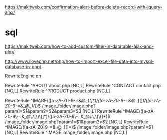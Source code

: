 https://makitweb.com/confirmation-alert-before-delete-record-with-jquery-ajax/




# sql
https://makitweb.com/how-to-add-custom-filter-in-datatable-ajax-and-php/

http://www.ilovephp.net/php/how-to-import-excel-file-data-into-mysql-database-in-php/

RewriteEngine on  
  
RewriteRule ^ABOUT  about.php [NC,L]
RewriteRule ^CONTACT  contact.php [NC,L]
RewriteRule ^PRODUCT  product.php [NC,L] 


RewriteRule ^IMAGE/([a-zA-Z0-9\-=&_@\.\,\)\(]*)/([a-zA-Z0-9\-=&_@\.\,\)\(]*)/([a-zA-Z0-9\-=&_@\.\,\)\(]*)$ /image_folder/image.php?param1=$1&param2=$2&param3=$3 [NC,L]
RewriteRule ^IMAGE/([a-zA-Z0-9\-=&_@\.\,\)\(]*)/([a-zA-Z0-9\-=&_@\.\,\)\(]*)$ /image_folder/image.php?param1=$1&param2=$2 [NC,L]
RewriteRule ^IMAGE/([a-zA-Z0-9\-=&_@\.\,\)\(]*)$ /image_folder/image.php?param1=$1 [NC,L]
RewriteRule ^IMAGE image_folder/image.php [NC,L]




